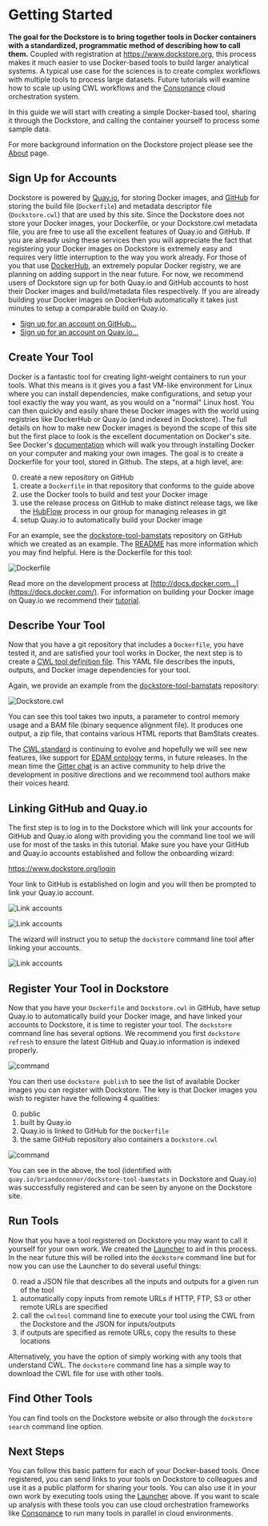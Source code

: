 # Getting Started

**The goal for the Dockstore is to bring together tools in Docker containers with a standardized, programmatic method of describing how to call them.**  Coupled with registration at https://www.dockstore.org, this process makes it much easier to use Docker-based tools to build larger analytical systems.  A typical use case for the sciences is to create complex workflows with multiple tools to process large datasets.  Future tutorials will examine how to scale up using CWL workflows and the [Consonance](https://github.com/Consonance/) cloud orchestration system.

In this guide we will start with creating a simple Docker-based tool, sharing it through the Dockstore, and calling the container yourself to process some sample data.

For more background information on the Dockstore project please see the [About](/docs/about) page.

## Sign Up for Accounts

Dockstore is powered by [Quay.io](http://quay.io), for storing Docker images, and [GitHub](http://github.com) for storing the build file (`Dockerfile`) and metadata descriptor file (`Dockstore.cwl`) that are used by this site.  Since the Dockstore does not store your Docker images, your Dockerfile, or your Dockstore.cwl metadata file, you are free to use all the excellent features of Quay.io and GitHub.  If you are already using these services then you will appreciate the fact that registering your Docker images on Dockstore is extremely easy and requires very little interruption to the way you work already.  For those of you that use [DockerHub](https://hub.docker.com/), an extremely popular Docker registry, we are planning on adding support in the near future.  For now, we recommend users of Dockstore sign up for both Quay.io and GitHub accounts to host their Docker images and build/metadata files respectively.  If you are already building your Docker images on DockerHub automatically it takes just minutes to setup a comparable build on Quay.io.

* [Sign up for an account on GitHub...](https://github.com)
* [Sign up for an account on Quay.io...](https://quay.io)

## Create Your Tool

Docker is a fantastic tool for creating light-weight containers to run your tools.  What this means is it gives you a fast VM-like environment for Linux where you can install dependencies, make configurations, and setup your tool exactly the way you want, as you would on a "normal" Linux host.  You can then quickly and easily share these Docker images with the world using registries like DockerHub or Quay.io (and indexed in Dockstore).  The full details on how to make new Docker images is beyond the scope of this site but the first place to look is the excellent documentation on Docker's site.  See Docker's [documentation](https://docs.docker.com/) which will walk you through installing Docker on your computer and making your own images.  The goal is to create a Dockerfile for your tool, stored in Github.  The steps, at a high level, are:

0. create a new repository on GitHub
0. create a `Dockerfile` in that repository that conforms to the guide above
0. use the Docker tools to build and test your Docker image
0. use the release process on GitHub to make distinct release tags, we like the  [HubFlow](https://datasift.github.io/gitflow/) process in our group for managing releases in git
0. setup Quay.io to automatically build your Docker image

For an example, see the [dockstore-tool-bamstats](https://github.com/briandoconnor/dockstore-tool-bamstats) repository on GitHub which we created as an example.  The [README](https://github.com/briandoconnor/dockstore-tool-bamstats/blob/develop/README.md) has more information which you may find helpful.  Here is the Dockerfile for this tool:

![Dockerfile](docs/dockerfile.png)

Read more on the development process at [http://docs.docker.com...](https://docs.docker.com/). For information on building your Docker image on Quay.io we recommend their [tutorial](https://quay.io/tutorial/).

## Describe Your Tool

Now that you have a git repository that includes a `Dockerfile`, you have tested it, and are satisfied your tool works in Docker, the next step is to create a [CWL tool definition file](http://common-workflow-language.github.io/). This YAML file describes the inputs, outputs, and Docker image dependencies for your tool.

Again, we provide an example from the [dockstore-tool-bamstats](https://github.com/briandoconnor/dockstore-tool-bamstats) repository:

![Dockstore.cwl](docs/cwl.png)

You can see this tool takes two inputs, a parameter to control memory usage and a BAM file (binary sequence alignment file).  It produces one output, a zip file, that contains various HTML reports that BamStats creates.

The [CWL standard](http://common-workflow-language.github.io/) is continuing to evolve and hopefully we will see new features, like support for [EDAM ontology](http://edamontology.org/page) terms, in future releases.  In the mean time the [Gitter chat](https://gitter.im/common-workflow-language/common-workflow-language) is an active community to help drive the development in positive directions and we recommend tool authors make their voices heard.

## Linking GitHub and Quay.io

The first step is to log in to the Dockstore which will link your accounts for GitHub and Quay.io along with providing you the command line tool we will use for most of the tasks in this tutorial.  Make sure you have your GitHub and Quay.io accounts established and follow the onboarding wizard:

https://www.dockstore.org/login

Your link to GitHub is established on login and you will then be prompted to link your Quay.io account.

![Link accounts](docs/linking1.png)

![Link accounts](docs/linking2.png)

The wizard will instruct you to setup the `dockstore` command line tool after linking your accounts.

![Link accounts](docs/linking3.png)

## Register Your Tool in Dockstore

Now that you have your `Dockerfile` and `Dockstore.cwl` in GitHub, have setup Quay.io to automatically build your Docker image, and have linked your accounts to Dockstore, it is time to register your tool.
The `dockstore` command line has several options.  We recommend you first `dockstore refresh` to ensure the latest GitHub and Quay.io information is indexed properly.

![command](docs/cmd1.png)

You can then use `dockstore publish` to see the list of available Docker images you can register with Dockstore.  The key is that Docker images you wish to register have the following 4 qualities:

0. public
0. built by Quay.io
0. Quay.io is linked to GitHub for the `Dockerfile`
0. the same GitHub repository also containers a `Dockstore.cwl`

![command](docs/cmd2.png)

You can see in the above, the tool (identified with `quay.io/briandoconnor/dockstore-tool-bamstats` in Dockstore and Quay.io) was successfully registered and can be seen by anyone on the Dockstore site.

## Run Tools

Now that you have a tool registered on Dockstore you may want to call it yourself for your own work. We created the [Launcher](https://github.com/CancerCollaboratory/dockstore-descriptor#dockstore-descriptor) to aid in this process.  In the near future this will be rolled into the `dockstore` command line but for now you can use the Launcher to do several useful things:

0. read a JSON file that describes all the inputs and outputs for a given run of the tool
0. automatically copy inputs from remote URLs if HTTP, FTP, S3 or other remote URLs are specified
0. call the `cwltool` command line to execute your tool using the CWL from the Dockstore and the JSON for inputs/outputs
0. if outputs are specified as remote URLs, copy the results to these locations

Alternatively, you have the option of simply working with any tools that understand CWL. The `dockstore` command line has a simple way to download the CWL file for use with other tools.

## Find Other Tools

You can find tools on the Dockstore website or also through the `dockstore search` command line option.

## Next Steps

You can follow this basic pattern for each of your Docker-based tools.  Once registered, you can send links to your tools on Dockstore to colleagues and use it as a public platform for sharing your tools.  You can also use it in your own work by executing tools using the [Launcher](https://github.com/CancerCollaboratory/dockstore-descriptor#dockstore-descriptor) above.  If you want to scale up analysis with these tools you can use cloud orchestration frameworks like [Consonance](https://github.com/Consonance/) to run many tools in parallel in cloud environments.

